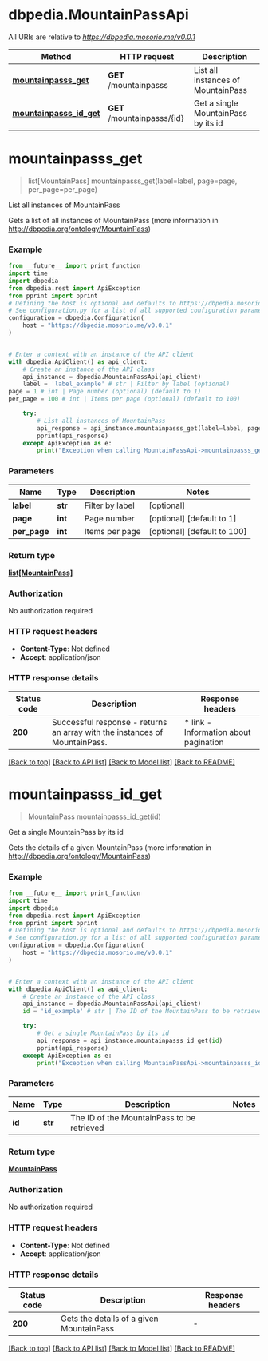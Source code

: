 # dbpedia.MountainPassApi

All URIs are relative to *https://dbpedia.mosorio.me/v0.0.1*

Method | HTTP request | Description
------------- | ------------- | -------------
[**mountainpasss_get**](MountainPassApi.md#mountainpasss_get) | **GET** /mountainpasss | List all instances of MountainPass
[**mountainpasss_id_get**](MountainPassApi.md#mountainpasss_id_get) | **GET** /mountainpasss/{id} | Get a single MountainPass by its id


# **mountainpasss_get**
> list[MountainPass] mountainpasss_get(label=label, page=page, per_page=per_page)

List all instances of MountainPass

Gets a list of all instances of MountainPass (more information in http://dbpedia.org/ontology/MountainPass)

### Example

```python
from __future__ import print_function
import time
import dbpedia
from dbpedia.rest import ApiException
from pprint import pprint
# Defining the host is optional and defaults to https://dbpedia.mosorio.me/v0.0.1
# See configuration.py for a list of all supported configuration parameters.
configuration = dbpedia.Configuration(
    host = "https://dbpedia.mosorio.me/v0.0.1"
)


# Enter a context with an instance of the API client
with dbpedia.ApiClient() as api_client:
    # Create an instance of the API class
    api_instance = dbpedia.MountainPassApi(api_client)
    label = 'label_example' # str | Filter by label (optional)
page = 1 # int | Page number (optional) (default to 1)
per_page = 100 # int | Items per page (optional) (default to 100)

    try:
        # List all instances of MountainPass
        api_response = api_instance.mountainpasss_get(label=label, page=page, per_page=per_page)
        pprint(api_response)
    except ApiException as e:
        print("Exception when calling MountainPassApi->mountainpasss_get: %s\n" % e)
```

### Parameters

Name | Type | Description  | Notes
------------- | ------------- | ------------- | -------------
 **label** | **str**| Filter by label | [optional] 
 **page** | **int**| Page number | [optional] [default to 1]
 **per_page** | **int**| Items per page | [optional] [default to 100]

### Return type

[**list[MountainPass]**](MountainPass.md)

### Authorization

No authorization required

### HTTP request headers

 - **Content-Type**: Not defined
 - **Accept**: application/json

### HTTP response details
| Status code | Description | Response headers |
|-------------|-------------|------------------|
**200** | Successful response - returns an array with the instances of MountainPass. |  * link - Information about pagination <br>  |

[[Back to top]](#) [[Back to API list]](../README.md#documentation-for-api-endpoints) [[Back to Model list]](../README.md#documentation-for-models) [[Back to README]](../README.md)

# **mountainpasss_id_get**
> MountainPass mountainpasss_id_get(id)

Get a single MountainPass by its id

Gets the details of a given MountainPass (more information in http://dbpedia.org/ontology/MountainPass)

### Example

```python
from __future__ import print_function
import time
import dbpedia
from dbpedia.rest import ApiException
from pprint import pprint
# Defining the host is optional and defaults to https://dbpedia.mosorio.me/v0.0.1
# See configuration.py for a list of all supported configuration parameters.
configuration = dbpedia.Configuration(
    host = "https://dbpedia.mosorio.me/v0.0.1"
)


# Enter a context with an instance of the API client
with dbpedia.ApiClient() as api_client:
    # Create an instance of the API class
    api_instance = dbpedia.MountainPassApi(api_client)
    id = 'id_example' # str | The ID of the MountainPass to be retrieved

    try:
        # Get a single MountainPass by its id
        api_response = api_instance.mountainpasss_id_get(id)
        pprint(api_response)
    except ApiException as e:
        print("Exception when calling MountainPassApi->mountainpasss_id_get: %s\n" % e)
```

### Parameters

Name | Type | Description  | Notes
------------- | ------------- | ------------- | -------------
 **id** | **str**| The ID of the MountainPass to be retrieved | 

### Return type

[**MountainPass**](MountainPass.md)

### Authorization

No authorization required

### HTTP request headers

 - **Content-Type**: Not defined
 - **Accept**: application/json

### HTTP response details
| Status code | Description | Response headers |
|-------------|-------------|------------------|
**200** | Gets the details of a given MountainPass |  -  |

[[Back to top]](#) [[Back to API list]](../README.md#documentation-for-api-endpoints) [[Back to Model list]](../README.md#documentation-for-models) [[Back to README]](../README.md)

